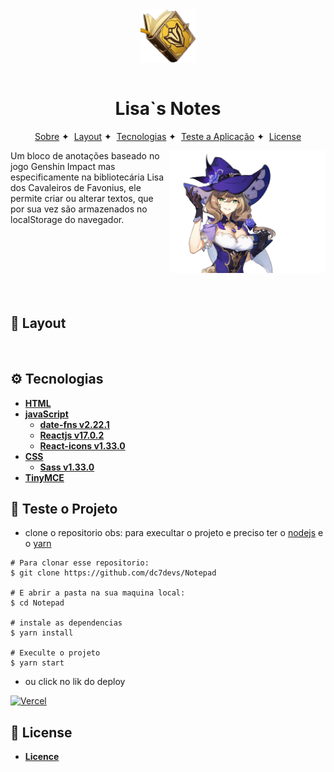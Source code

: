 <div align="center">
<img align="center" width="90" src=".github/bg-book.png">
</div>
<br>

<h1 align="center">Lisa`s Notes</h1>

<p align="center">
  <a href="#-About">Sobre</a>&nbsp;✦&nbsp;
  <a href="#-Layout">Layout</a>&nbsp;✦&nbsp;
  <a href="#-Tecnologias">Tecnologias</a>&nbsp;✦&nbsp;
  <a href="#-Teste-o-Projeto">Teste a Aplicação</a>&nbsp;✦&nbsp;
  <a href="#-License">License</a>
</p>


<img align="right" width="250" src="./.github/lisa.png" alt="Lisa">
Um bloco de anotações baseado no jogo Genshin Impact mas especificamente na bibliotecária Lisa dos Cavaleiros de Favonius, ele permite criar ou alterar textos, que por sua vez são armazenados no localStorage do navegador.

<br><br><br><br><br><br>

## 🧩 **Layout**

<img src="">

## ⚙ **Tecnologias**

- [**HTML**](https://www.w3schools.com/html/html_intro.asp)
- [**javaScript**](https://www.w3schools.com/js/)
    - [**date-fns v2.22.1**](https://date-fns.org/)
    - [**Reactjs v17.0.2**](https://reactjs.org/)
    - [**React-icons v1.33.0**](https://react-icons.github.io/react-icons)
- [**CSS**](https://www.w3schools.com/css/)
    - [**Sass v1.33.0**](https://sass-lang.com/)
- [**TinyMCE**](https://www.tiny.cloud/)


## 📔 **Teste o Projeto**
- clone o repositorio obs: para execultar o projeto e preciso ter o [nodejs](https://nodejs.org/en/) e o [yarn](https://classic.yarnpkg.com/en/)
```
# Para clonar esse repositorio:
$ git clone https://github.com/dc7devs/Notepad

# E abrir a pasta na sua maquina local:
$ cd Notepad

# instale as dependencias
$ yarn install

# Execulte o projeto
$ yarn start

```

- ou click no lik do deploy

[![Vercel](https://img.shields.io/static/v1?label=&message=VERCEL&color=black&style=for-the-badge&logo=VERCEL)](https://note-pad-diego-devss.vercel.app/)

## 📝 **License**

- [**Licence**](https://github.com/Diego-DevsS/notePad/blob/main/LICENSE)
